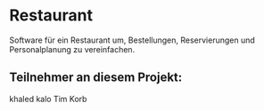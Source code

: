 # Restaurant
Software für ein Restaurant um, Bestellungen, Reservierungen und Personalplanung zu vereinfachen.


## Teilnehmer an diesem Projekt:

khaled kalo
Tim Korb
